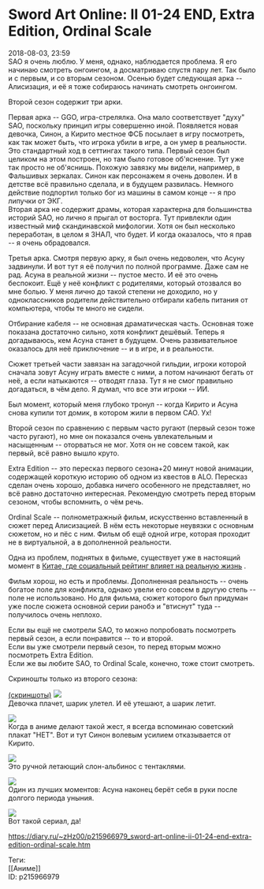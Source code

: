 Sword Art Online: II 01-24 END, Extra Edition, Ordinal Scale
=============================================================

   
 2018-08-03, 23:59   
  SAO я очень люблю. У меня, однако, наблюдается проблема. Я его начинаю смотреть онгоингом, а досматриваю спустя пару лет. Так было и с первым, и со вторым сезоном. Осенью будет следующая арка -- Алисизация, и её я тоже собираюсь начинать смотреть онгоингом.   
   
 Второй сезон содержит три арки.   
   
 Первая арка -- GGO, игра-стрелялка. Она мало соответствует "духу" SAO, поскольку принцип игры совершенно иной. Появляется новая девочка, Синон, а Кирито местное ФСБ посылает в игру посмотреть, как так может быть, что игрока убили в игре, а он умер в реальности. Это стандартный ход в сеттингах такого типа. Первый сезон был целиком на этом построен, но там было готовое об'яснение. Тут уже так просто не об'яснишь. Похожую завязку мы видели, например, в Фальшивых зеркалах. Синон как персонажем я очень доволен. И в детстве всё правильно сделала, и в будущем развилась. Немного действие подпортил только бог из машины в самом конце -- я про липучки от ЭКГ.   
 Вторая арка не содержит драмы, которая характерна для большинства историй SAO, но лично я прыгал от восторга. Тут привлекли один известный миф скандинавской мифологии. Хотя он был несколько переработан, в целом я ЗНАЛ, что будет. И когда оказалось, что я прав -- я очень обрадовался.   
   
 Третья арка. Смотря первую арку, я был очень недоволен, что Асуну задвинули. И вот тут я её получил по полной программе. Даже сам не рад. Асуна в реальной жизни -- пустое место. И её это очень беспокоит. Ещё у неё конфликт с родителями, который отозвался во мне болью. У меня лично до такой степени не доходило, но у одноклассников родители действительно отбирали кабель питания от компьютера, чтобы те много не сидели.   
   
 Отбирание кабеля -- не основная драматическая часть. Основная тоже показана достаточно сильно, хотя конфликт дешёвый. Теперь я догадываюсь, кем Асуна станет в будущем. Очень развивательное оказалось для неё приключение -- и в игре, и в реальности.   
   
 Сюжет третьей части завязан на загадочной гильдии, игроки которой сначала зовут Асуну играть вместе с ними, а потом начинают бегать от неё, а если натыкаются -- отводят глаза. Тут я не смог правильно догадаться, в чём дело. Я думал, что все эти игроки -- ИИ.   
   
 Был момент, который меня глубоко тронул -- когда Кирито и Асуна снова купили тот домик, в котором жили в первом САО. Ух!   
   
 Второй сезон по сравнению с первым часто ругают (первый сезон тоже часто ругают), но мне он показался очень увлекательным и насыщенным -- оторваться не мог. Хотя он не совсем такой, как первый, всё равно вышло круто.   
   
 Extra Edition -- это пересказ первого сезона+20 минут новой анимации, содержащей короткую историю об одном из квестов в ALO. Пересказ сделан очень хорошо, добавка ничего особенного не представляет, но всё равно достаточно интересная. Рекомендую смотреть перед вторым сезоном, чтобы вспомнить, о чём речь.   
   
 Ordinal Scale -- полнометражный фильм, искусственно вставленный в сюжет перед Алисизацией. В нём есть некоторые неувязки с основным сюжетом, но и пёс с ним. Фильм об ещё одной игре, которая проходит не в виртуальной, а в дополненной реальности.   
   
 Одна из проблем, поднятых в фильме, существует уже в настоящий момент в  [Китае, где социальный рейтинг влияет на реальную жизнь](https://knife.media/social-ranking/)  .   
   
 Фильм хорош, но есть и проблемы. Дополненная реальность -- очень богатое поле для конфликта, однако увели его совсем в другую степь -- поле не использовано. Но для фильма, сюжет которого был придуман уже после сюжета основной серии ранобэ и "втиснут" туда -- получилось очень неплохо.   
   
 Если вы ещё не смотрели SAO, то можно попробовать посмотреть первый сезон, а если понравится -- то и второй.   
 Если вы уже смотрели первый сезон, то перед вторым можно посмотреть Extra Edition.   
 Если же вы любите SAO, то Ordinal Scale, конечно, тоже стоит смотреть.   
   
 Скриношты только из второго сезона:   
   
  [(скриншоты)](https://zHz00.diary.ru/p215966979.htm?index=1#linkmore215966979m1)      [![](https://i.imgur.com/XXgUN41l.jpg)](https://i.imgur.com/XXgUN41.jpg)    
 Девочка плачет, шарик улетел. И её утешают, а шарик летит.   
   
  [![](https://i.imgur.com/WOW7dYLl.jpg)](https://i.imgur.com/WOW7dYL.jpg)    
 Когда в аниме делают такой жест, я всегда вспоминаю советский плакат "НЕТ". Вот и тут Синон волевым усилием отказывается от Кирито.   
   
  [![](https://i.imgur.com/gk9xB8Kl.jpg)](https://i.imgur.com/gk9xB8K.jpg)    
 Это ручной летающий слон-альбинос с тентаклями.   
   
  [![](https://i.imgur.com/YIAbqmal.jpg)](https://i.imgur.com/YIAbqma.jpg)    
 Один из лучших моментов: Асуна наконец берёт себя в руки после долгого периода уныния.   
   
  [![](https://i.imgur.com/YUNEyERl.jpg)](https://i.imgur.com/YUNEyER.jpg)    
 Вот такой сериал, да!   
      
    
 <https://diary.ru/~zHz00/p215966979_sword-art-online-ii-01-24-end-extra-edition-ordinal-scale.htm>   
   
 Теги:   
 [[Аниме]]   
 ID: p215966979